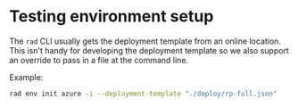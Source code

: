 # Testing environment setup

The `rad` CLI usually gets the deployment template from an online location. This isn't handy for developing the deployment template so we also support an override to pass in a file at the command line.

Example:

```sh
rad env init azure -i --deployment-template "./deploy/rp-full.json"
```